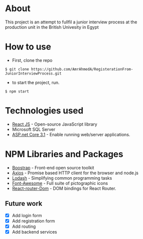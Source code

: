 # About
This project is an attempt to fullfil a junior interview process at the production unit in the British Univesity in Egypt

# How to use
* First, clone the repo  
```
$ git clone https://github.com/AmrAhmedA/RegisterationFrom-JuniorInterviewProcess.git
``` 
* to start the project, run.
```
$ npm start
```
# Technologies used 
* [React JS](https://reactjs.org/) - Open-source JavaScript library
* Microsoft SQL Server
* [ASP.net Core 3.1](https://dotnet.microsoft.com/download/dotnet-core/3.1) - Enable running web/server applications.

# NPM Libraries and Packages
* [Boostrap](https://getbootstrap.com/) - Front-end open source toolkit
* [Axios](https://www.npmjs.com/package/axios) - Promise based HTTP client for the browser and node.js
* [Lodash](https://www.npmjs.com/package/lodash) - Simplifying common programming tasks
* [Font-Awesome](https://www.npmjs.com/package/font-awesome) - Full suite of pictographic icons
* [React-router-Dom](https://www.npmjs.com/package/react-router-dom) - DOM bindings for React Router.

## Future work 
- [x] Add login form 
- [x] Add registration form
- [x] Add routing
- [x] Add backend services
